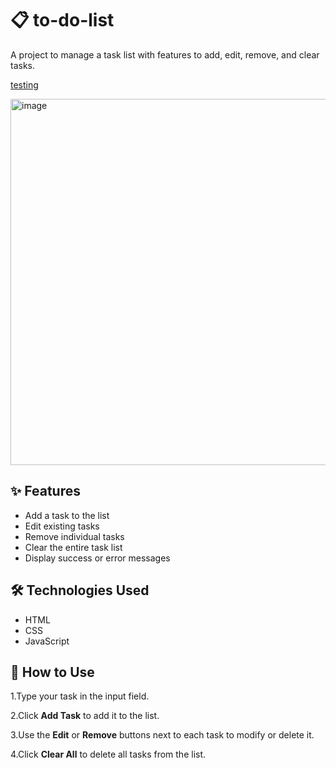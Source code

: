
# 📋 to-do-list

A project to manage a task list with features to add, edit, remove, and clear tasks.

<p align="">
  <a href="https://ana-alves-santos.github.io/js-learning-projects/to-do-list/index.html"target="_blank">
   testing
  </a>
</p>

<img width="1357" height="586" alt="image" src="https://github.com/user-attachments/assets/b710a6b8-7191-409d-8857-5ec4afb20aaa" />



## ✨ Features

- Add a task to the list
- Edit existing tasks
- Remove individual tasks
- Clear the entire task list
- Display success or error messages

## 🛠️ Technologies Used

- HTML
- CSS 
- JavaScript 

## 🚀 How to Use

1.Type your task in the input field.

2.Click **Add Task** to add it to the list.

3.Use the **Edit** or **Remove** buttons next to each task to modify or delete it.

4.Click **Clear All** to delete all tasks from the list.

